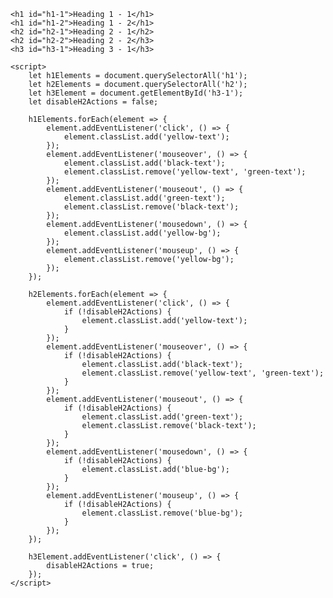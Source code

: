 
<!DOCTYPE html>
<html lang="en">
<head>
    <meta charset="UTF-8">
    <meta name="viewport" content="width=device-width, initial-scale=1.0">
    <title>Interactive Headings</title>
    <style>
        h1, h2, h3 {
            margin: 20px;
            padding: 10px;
        }
        .yellow-text {
            color: yellow;
        }
        .black-text {
            color: black;
        }
        .green-text {
            color: green;
        }
        .yellow-bg {
            background-color: yellow;
        }
        .blue-bg {
            background-color: blue;
        }
    </style>


    <h1 id="h1-1">Heading 1 - 1</h1>
    <h1 id="h1-2">Heading 1 - 2</h1>
    <h2 id="h2-1">Heading 2 - 1</h2>
    <h2 id="h2-2">Heading 2 - 2</h3>
    <h3 id="h3-1">Heading 3 - 1</h3>

    <script>
        let h1Elements = document.querySelectorAll('h1');
        let h2Elements = document.querySelectorAll('h2');
        let h3Element = document.getElementById('h3-1');
        let disableH2Actions = false;

        h1Elements.forEach(element => {
            element.addEventListener('click', () => {
                element.classList.add('yellow-text');
            });
            element.addEventListener('mouseover', () => {
                element.classList.add('black-text');
                element.classList.remove('yellow-text', 'green-text');
            });
            element.addEventListener('mouseout', () => {
                element.classList.add('green-text');
                element.classList.remove('black-text');
            });
            element.addEventListener('mousedown', () => {
                element.classList.add('yellow-bg');
            });
            element.addEventListener('mouseup', () => {
                element.classList.remove('yellow-bg');
            });
        });

        h2Elements.forEach(element => {
            element.addEventListener('click', () => {
                if (!disableH2Actions) {
                    element.classList.add('yellow-text');
                }
            });
            element.addEventListener('mouseover', () => {
                if (!disableH2Actions) {
                    element.classList.add('black-text');
                    element.classList.remove('yellow-text', 'green-text');
                }
            });
            element.addEventListener('mouseout', () => {
                if (!disableH2Actions) {
                    element.classList.add('green-text');
                    element.classList.remove('black-text');
                }
            });
            element.addEventListener('mousedown', () => {
                if (!disableH2Actions) {
                    element.classList.add('blue-bg');
                }
            });
            element.addEventListener('mouseup', () => {
                if (!disableH2Actions) {
                    element.classList.remove('blue-bg');
                }
            });
        });

        h3Element.addEventListener('click', () => {
            disableH2Actions = true;
        });
    </script>
    
</body>
</html>

